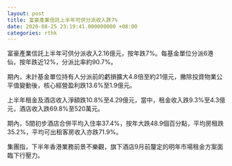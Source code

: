 ```yaml
---
layout: post
title: 富豪產業信託上半年可供分派收入跌7%
date: 2020-08-25 23:19:41.000000000 +08:00
categories: rthk
---
```


富豪產業信託上半年可供分派收入2.16億元，按年跌7%。每基金單位分派6港仙，按年跌近12%，分派比率約90.7%。

期內，未計基金單位持有人分派前的虧損擴大4.8倍至約21億元，撇除投資物業公平值變動後，核心經營盈利跌13.6%至1.9億元。

上半年租金及酒店收入淨額跌10.8%至4.29億元，當中，租金收入跌9.3%至4.3億元，酒店收入跌69.8%至520萬元。

期內，5間初步酒店合併平均入住率37.4%，按年大跌48.9個百分點，平均房租跌35.2%，平均可出租客房收入亦跌71.9%。

集團指，下半年香港業務前景不樂觀，旗下酒店9月前釐定的明年市場租金方案面臨下行壓力。
